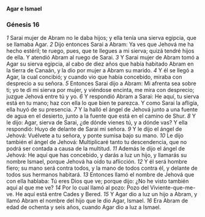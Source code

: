 #### Agar e Ismael

### Génesis 16

_1_ Sarai mujer de Abram no le daba hijos; y ella tenía una sierva egipcia, que se llamaba Agar. 
_2_ Dijo entonces Sarai a Abram: Ya ves que Jehová me ha hecho estéril; te ruego, pues, que te llegues a mi sierva; quizá tendré hijos de ella. Y atendió Abram al ruego de Sarai. 
_3_ Y Sarai mujer de Abram tomó a Agar su sierva egipcia, al cabo de diez años que había habitado Abram en la tierra de Canaán, y la dio por mujer a Abram su marido. 
_4_ Y él se llegó a Agar, la cual concibió; y cuando vio que había concebido, miraba con desprecio a su señora. 
_5_ Entonces Sarai dijo a Abram: Mi afrenta sea sobre ti; yo te di mi sierva por mujer, y viéndose encinta, me mira con desprecio; juzgue Jehová entre tú y yo. 
_6_ Y respondió Abram a Sarai: He aquí, tu sierva está en tu mano; haz con ella lo que bien te parezca. Y como Sarai la afligía, ella huyó de su presencia. 
_7_ Y la halló el ángel de Jehová junto a una fuente de agua en el desierto, junto a la fuente que está en el camino de Shur. 
_8_ Y le dijo: Agar, sierva de Sarai, ¿de dónde vienes tú, y a dónde vas? Y ella respondió: Huyo de delante de Sarai mi señora. 
_9_ Y le dijo el ángel de Jehová: Vuélvete a tu señora, y ponte sumisa bajo su mano. 
_10_ Le dijo también el ángel de Jehová: Multiplicaré tanto tu descendencia, que no podrá ser contada a causa de la multitud. 
_11_ Además le dijo el ángel de Jehová: He aquí que has concebido, y darás a luz un hijo, y llamarás su nombre Ismael, porque Jehová ha oído tu aflicción. 
_12_ Y él será hombre fiero; su mano será contra todos, y la mano de todos contra él, y delante de todos sus hermanos habitará. 
_13_ Entonces llamó el nombre de Jehová que con ella hablaba: Tú eres Dios que ve; porque dijo: ¿No he visto también aquí al que me ve? 
_14_ Por lo cual llamó al pozo: Pozo del Viviente-que-me-ve. He aquí está entre Cades y Bered. 
_15_ Y Agar dio a luz un hijo a Abram, y llamó Abram el nombre del hijo que le dio Agar, Ismael. 
_16_ Era Abram de edad de ochenta y seis años, cuando Agar dio a luz a Ismael. 


